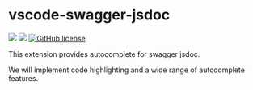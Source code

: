 # vscode-swagger-jsdoc

![](https://img.shields.io/badge/language-Typescript-red) ![](https://img.shields.io/badge/version-0.2.6-brightgreen) [![GitHub license](https://img.shields.io/badge/license-MIT-blue.svg)](https://github.com/myyrakle/vscode-swagger-jsdoc/blob/master/LICENSE)

This extension provides autocomplete for swagger jsdoc.

We will implement code highlighting and a wide range of autocomplete features.
